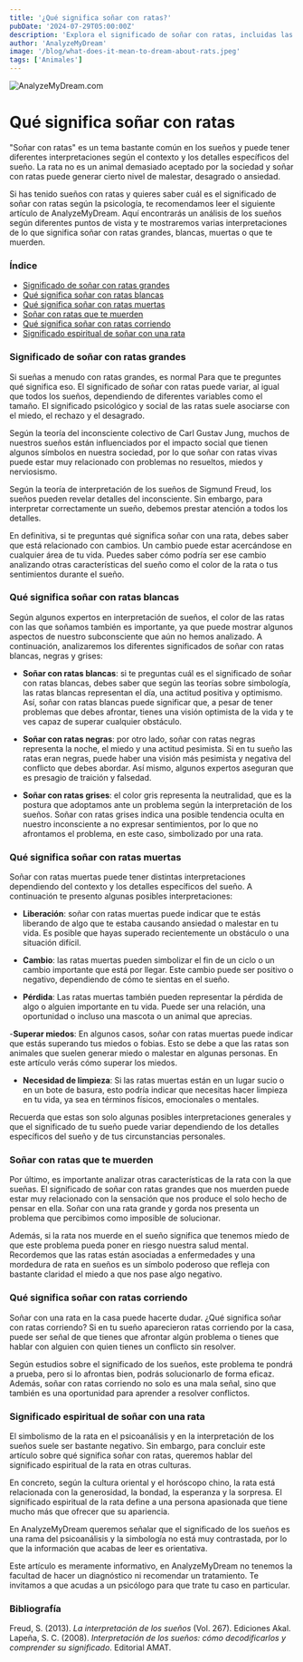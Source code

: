 ```yaml
---
title: '¿Qué significa soñar con ratas?'
pubDate: '2024-07-29T05:00:00Z'
description: 'Explora el significado de soñar con ratas, incluidas las interpretaciones de ratas grandes, blancas, muertas, que muerden y que corren.'
author: 'AnalyzeMyDream'
image: '/blog/what-does-it-mean-to-dream-about-rats.jpeg'
tags: ['Animales']
---
```


![AnalyzeMyDream.com](/blog/what-does-it-mean-to-dream-about-rats.jpeg)

# Qué significa soñar con ratas

"Soñar con ratas" es un tema bastante común en los sueños y puede tener diferentes interpretaciones según el contexto y los detalles específicos del sueño. La rata no es un animal demasiado aceptado por la sociedad y soñar con ratas puede generar cierto nivel de malestar, desagrado o ansiedad.

Si has tenido sueños con ratas y quieres saber cuál es el significado de soñar con ratas según la psicología, te recomendamos leer el siguiente artículo de AnalyzeMyDream. Aquí encontrarás un análisis de los sueños según diferentes puntos de vista y te mostraremos varias interpretaciones de lo que significa soñar con ratas grandes, blancas, muertas o que te muerden.

### Índice

- [Significado de soñar con ratas grandes](#significado-de-soñar-con-ratas-grandes)
- [Qué significa soñar con ratas blancas](#que-significa-soñar-con-ratas-blancas)
- [Qué significa soñar con ratas muertas](#que-significa-soñar-con-ratas-muertas)
- [Soñar con ratas que te muerden](#soñar-con-ratas-que-te-muerden)
- [Qué significa soñar con ratas corriendo](#que-significa-soñar-con-ratas-corriendo)
- [Significado espiritual de soñar con una rata](#significado-espiritual-de-soñar-con-una-rata)

### Significado de soñar con ratas grandes

Si sueñas a menudo con ratas grandes, es normal Para que te preguntes qué significa eso. El significado de soñar con ratas puede variar, al igual que todos los sueños, dependiendo de diferentes variables como el tamaño. El significado psicológico y social de las ratas suele asociarse con el miedo, el rechazo y el desagrado.

Según la teoría del inconsciente colectivo de Carl Gustav Jung, muchos de nuestros sueños están influenciados por el impacto social que tienen algunos símbolos en nuestra sociedad, por lo que soñar con ratas vivas puede estar muy relacionado con problemas no resueltos, miedos y nerviosismo.

Según la teoría de interpretación de los sueños de Sigmund Freud, los sueños pueden revelar detalles del inconsciente. Sin embargo, para interpretar correctamente un sueño, debemos prestar atención a todos los detalles.

En definitiva, si te preguntas qué significa soñar con una rata, debes saber que está relacionado con cambios. Un cambio puede estar acercándose en cualquier área de tu vida. Puedes saber cómo podría ser ese cambio analizando otras características del sueño como el color de la rata o tus sentimientos durante el sueño.

### Qué significa soñar con ratas blancas

Según algunos expertos en interpretación de sueños, el color de las ratas con las que soñamos también es importante, ya que puede mostrar algunos aspectos de nuestro subconsciente que aún no hemos analizado. A continuación, analizaremos los diferentes significados de soñar con ratas blancas, negras y grises:

- **Soñar con ratas blancas**: si te preguntas cuál es el significado de soñar con ratas blancas, debes saber que según las teorías sobre simbología, las ratas blancas representan el día, una actitud positiva y optimismo. Así, soñar con ratas blancas puede significar que, a pesar de tener problemas que debes afrontar, tienes una visión optimista de la vida y te ves capaz de superar cualquier obstáculo.

- **Soñar con ratas negras**: por otro lado, soñar con ratas negras representa la noche, el miedo y una actitud pesimista. Si en tu sueño las ratas eran negras, puede haber una visión más pesimista y negativa del conflicto que debes abordar. Así mismo, algunos expertos aseguran que es presagio de traición y falsedad.

- **Soñar con ratas grises**: el color gris representa la neutralidad, que es la postura que adoptamos ante un problema según la interpretación de los sueños. Soñar con ratas grises indica una posible tendencia oculta en nuestro inconsciente a no expresar sentimientos, por lo que no afrontamos el problema, en este caso, simbolizado por una rata.

### Qué significa soñar con ratas muertas

Soñar con ratas muertas puede tener distintas interpretaciones dependiendo del contexto y los detalles específicos del sueño. A continuación te presento algunas posibles interpretaciones:

- **Liberación**: soñar con ratas muertas puede indicar que te estás liberando de algo que te estaba causando ansiedad o malestar en tu vida. Es posible que hayas superado recientemente un obstáculo o una situación difícil.

- **Cambio**: las ratas muertas pueden simbolizar el fin de un ciclo o un cambio importante que está por llegar. Este cambio puede ser positivo o negativo, dependiendo de cómo te sientas en el sueño.

- **Pérdida**: Las ratas muertas también pueden representar la pérdida de algo o alguien importante en tu vida. Puede ser una relación, una oportunidad o incluso una mascota o un animal que aprecias.

-**Superar miedos**: En algunos casos, soñar con ratas muertas puede indicar que estás superando tus miedos o fobias. Esto se debe a que las ratas son animales que suelen generar miedo o malestar en algunas personas. En este artículo verás cómo superar los miedos.

- **Necesidad de limpieza**: Si las ratas muertas están en un lugar sucio o en un bote de basura, esto podría indicar que necesitas hacer limpieza en tu vida, ya sea en términos físicos, emocionales o mentales.

Recuerda que estas son solo algunas posibles interpretaciones generales y que el significado de tu sueño puede variar dependiendo de los detalles específicos del sueño y de tus circunstancias personales.

### Soñar con ratas que te muerden

Por último, es importante analizar otras características de la rata con la que sueñas. El significado de soñar con ratas grandes que nos muerden puede estar muy relacionado con la sensación que nos produce el solo hecho de pensar en ella. Soñar con una rata grande y gorda nos presenta un problema que percibimos como imposible de solucionar.

Además, si la rata nos muerde en el sueño significa que tenemos miedo de que este problema pueda poner en riesgo nuestra salud mental. Recordemos que las ratas están asociadas a enfermedades y una mordedura de rata en sueños es un símbolo poderoso que refleja con bastante claridad el miedo a que nos pase algo negativo.

### Qué significa soñar con ratas corriendo

Soñar con una rata en la casa puede hacerte dudar. ¿Qué significa soñar con ratas corriendo? Si en tu sueño aparecieron ratas corriendo por la casa, puede ser señal de que tienes que afrontar algún problema o tienes que hablar con alguien con quien tienes un conflicto sin resolver.

Según estudios sobre el significado de los sueños, este problema te pondrá a prueba, pero si lo afrontas bien, podrás solucionarlo de forma eficaz. Además, soñar con ratas corriendo no solo es una mala señal, sino que también es una oportunidad para aprender a resolver conflictos.

### Significado espiritual de soñar con una rata

El simbolismo de la rata en el psicoanálisis y en la interpretación de los sueños suele ser bastante negativo. Sin embargo, para concluir este artículo sobre qué significa soñar con ratas, queremos hablar del significado espiritual de la rata en otras culturas.

En concreto, según la cultura oriental y el horóscopo chino, la rata está relacionada con la generosidad, la bondad, la esperanza y la sorpresa. El significado espiritual de la rata define a una persona apasionada que tiene mucho más que ofrecer que su apariencia.

En AnalyzeMyDream queremos señalar que el significado de los sueños es una rama del psicoanálisis y la simbología no está muy contrastada, por lo que la información que acabas de leer es orientativa.

Este artículo es meramente informativo, en AnalyzeMyDream no tenemos la facultad de hacer un diagnóstico ni recomendar un tratamiento. Te invitamos a que acudas a un psicólogo para que trate tu caso en particular.

### Bibliografía

Freud, S. (2013). *La interpretación de los sueños* (Vol. 267). Ediciones Akal. 
Lapeña, S. C. (2008). *Interpretación de los sueños: cómo decodificarlos y comprender su significado*. Editorial AMAT.